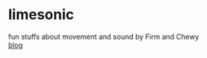 limesonic
=========

fun stuffs about movement and sound by Firm and Chewy  
[blog](limesonic.firmread.com)
